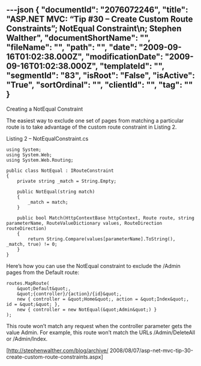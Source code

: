 ---json
{
  "documentId": "2076072246",
  "title": "ASP.NET MVC: “Tip #30 – Create Custom Route Constraints”; NotEqual Constraint\n; Stephen Walther",
  "documentShortName": "",
  "fileName": "",
  "path": "",
  "date": "2009-09-16T01:02:38.000Z",
  "modificationDate": "2009-09-16T01:02:38.000Z",
  "templateId": "",
  "segmentId": "83",
  "isRoot": "False",
  "isActive": "True",
  "sortOrdinal": "",
  "clientId": "",
  "tag": ""
}
---

Creating a NotEqual Constraint

The easiest way to exclude one set of pages from matching a particular route is to take advantage of the custom route constraint in Listing 2.

Listing 2 – NotEqualConstraint.cs

    using System;  
    using System.Web;  
    using System.Web.Routing;  

    public class NotEqual : IRouteConstraint  
    {  
        private string _match = String.Empty;  

        public NotEqual(string match)  
        {  
            _match = match;  
        }  

        public bool Match(HttpContextBase httpContext, Route route, string parameterName, RouteValueDictionary values, RouteDirection routeDirection)  
        {  
            return String.Compare(values[parameterName].ToString(), _match, true) != 0;  
        }  
    }  
Here’s how you can use the NotEqual constraint to exclude the /Admin pages from the Default route:

    routes.MapRoute(
        &quot;Default&quot;,
        &quot;{controller}/{action}/{id}&quot;,
        new { controller = &quot;Home&quot;, action = &quot;Index&quot;, id = &quot;&quot; }, 
        new { controller = new NotEqual(&quot;Admin&quot;) }
    );

This route won’t match any request when the controller parameter gets the value Admin. For example, this route won’t match the URLs /Admin/DeleteAll or /Admin/Index.

[http://stephenwalther.com/blog/archive/
    2008/08/07/asp-net-mvc-tip-30-create-custom-route-constraints.aspx]
